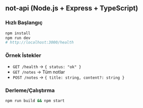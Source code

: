 ## not-api (Node.js + Express + TypeScript)

### Hızlı Başlangıç
```bash
npm install
npm run dev
# http://localhost:3000/health
```

### Örnek İstekler
- `GET /health` → `{ status: "ok" }`
- `GET /notes` → Tüm notlar
- `POST /notes` → `{ title: string, content?: string }`

### Derleme/Çalıştırma
```bash
npm run build && npm start
```


